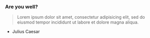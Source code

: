 ### Are you well?

> Lorem ipsum dolor sit amet, consectetur adipisicing elit, sed do eiusmod tempor incididunt ut labore et dolore magna aliqua.

- Julius Caesar
